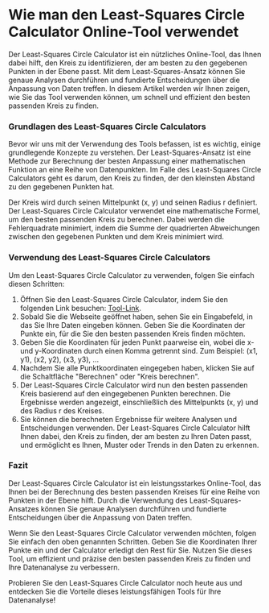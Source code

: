 Wie man den Least-Squares Circle Calculator Online-Tool verwendet
=================================================================

Der Least-Squares Circle Calculator ist ein nützliches Online-Tool, das Ihnen dabei hilft, den Kreis zu identifizieren, der am besten zu den gegebenen Punkten in der Ebene passt. Mit dem Least-Squares-Ansatz können Sie genaue Analysen durchführen und fundierte Entscheidungen über die Anpassung von Daten treffen. In diesem Artikel werden wir Ihnen zeigen, wie Sie das Tool verwenden können, um schnell und effizient den besten passenden Kreis zu finden.

### Grundlagen des Least-Squares Circle Calculators

Bevor wir uns mit der Verwendung des Tools befassen, ist es wichtig, einige grundlegende Konzepte zu verstehen. Der Least-Squares-Ansatz ist eine Methode zur Berechnung der besten Anpassung einer mathematischen Funktion an eine Reihe von Datenpunkten. Im Falle des Least-Squares Circle Calculators geht es darum, den Kreis zu finden, der den kleinsten Abstand zu den gegebenen Punkten hat.

Der Kreis wird durch seinen Mittelpunkt (x, y) und seinen Radius r definiert. Der Least-Squares Circle Calculator verwendet eine mathematische Formel, um den besten passenden Kreis zu berechnen. Dabei werden die Fehlerquadrate minimiert, indem die Summe der quadrierten Abweichungen zwischen den gegebenen Punkten und dem Kreis minimiert wird.

### Verwendung des Least-Squares Circle Calculators

Um den Least-Squares Circle Calculator zu verwenden, folgen Sie einfach diesen Schritten:

1. Öffnen Sie den Least-Squares Circle Calculator, indem Sie den folgenden Link besuchen: [Tool-Link](https://www.onlinecalculatorsfree.com/de/math/circle-least-squares-calculator.html).
2. Sobald Sie die Webseite geöffnet haben, sehen Sie ein Eingabefeld, in das Sie Ihre Daten eingeben können. Geben Sie die Koordinaten der Punkte ein, für die Sie den besten passenden Kreis finden möchten.
3. Geben Sie die Koordinaten für jeden Punkt paarweise ein, wobei die x- und y-Koordinaten durch einen Komma getrennt sind. Zum Beispiel: (x1, y1), (x2, y2), (x3, y3), ...
4. Nachdem Sie alle Punktkoordinaten eingegeben haben, klicken Sie auf die Schaltfläche "Berechnen" oder "Kreis berechnen".
5. Der Least-Squares Circle Calculator wird nun den besten passenden Kreis basierend auf den eingegebenen Punkten berechnen. Die Ergebnisse werden angezeigt, einschließlich des Mittelpunkts (x, y) und des Radius r des Kreises.
6. Sie können die berechneten Ergebnisse für weitere Analysen und Entscheidungen verwenden. Der Least-Squares Circle Calculator hilft Ihnen dabei, den Kreis zu finden, der am besten zu Ihren Daten passt, und ermöglicht es Ihnen, Muster oder Trends in den Daten zu erkennen.

### Fazit

Der Least-Squares Circle Calculator ist ein leistungsstarkes Online-Tool, das Ihnen bei der Berechnung des besten passenden Kreises für eine Reihe von Punkten in der Ebene hilft. Durch die Verwendung des Least-Squares-Ansatzes können Sie genaue Analysen durchführen und fundierte Entscheidungen über die Anpassung von Daten treffen.

Wenn Sie den Least-Squares Circle Calculator verwenden möchten, folgen Sie einfach den oben genannten Schritten. Geben Sie die Koordinaten Ihrer Punkte ein und der Calculator erledigt den Rest für Sie. Nutzen Sie dieses Tool, um effizient und präzise den besten passenden Kreis zu finden und Ihre Datenanalyse zu verbessern.

Probieren Sie den Least-Squares Circle Calculator noch heute aus und entdecken Sie die Vorteile dieses leistungsfähigen Tools für Ihre Datenanalyse!